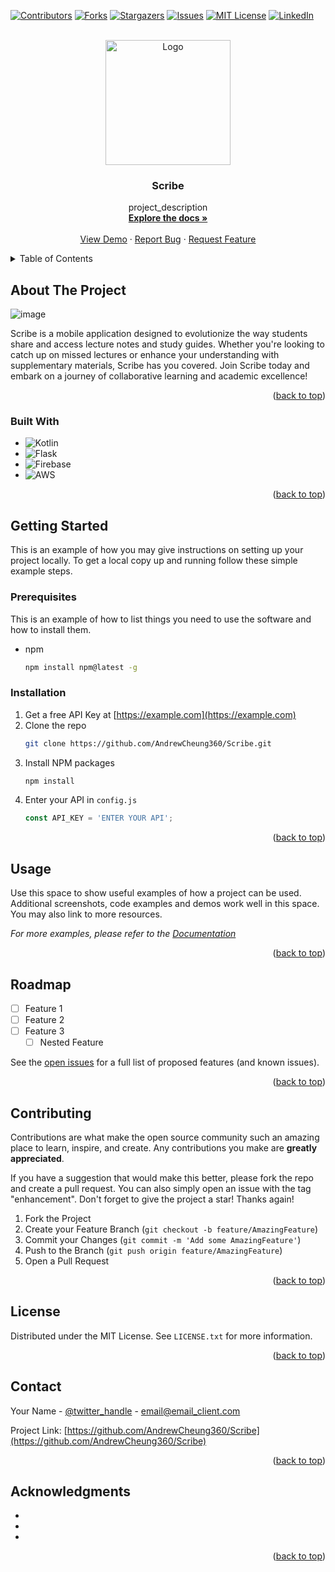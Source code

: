 <!-- Improved compatibility of back to top link: See: https://github.com/othneildrew/Best-README-Template/pull/73 -->
<a name="readme-top"></a>
<!--
*** Thanks for checking out the Best-README-Template. If you have a suggestion
*** that would make this better, please fork the repo and create a pull request
*** or simply open an issue with the tag "enhancement".
*** Don't forget to give the project a star!
*** Thanks again! Now go create something AMAZING! :D
-->



<!-- PROJECT SHIELDS -->
<!--
*** I'm using markdown "reference style" links for readability.
*** Reference links are enclosed in brackets [ ] instead of parentheses ( ).
*** See the bottom of this document for the declaration of the reference variables
*** for contributors-url, forks-url, etc. This is an optional, concise syntax you may use.
*** https://www.markdownguide.org/basic-syntax/#reference-style-links
-->
[![Contributors][contributors-shield]][contributors-url]
[![Forks][forks-shield]][forks-url]
[![Stargazers][stars-shield]][stars-url]
[![Issues][issues-shield]][issues-url]
[![MIT License][license-shield]][license-url]
[![LinkedIn][linkedin-shield]][linkedin-url]



<!-- PROJECT LOGO -->
<br />
<div align="center">
  <a href="https://github.com/AndrewCheung360/Scribe">
    <img src="https://github.com/AndrewCheung360/HackChallengeSP24/assets/67351739/bd1d5da6-452c-487f-a8e0-d05457850133" alt="Logo" width="200" height="200">
  </a>

<h3 align="center">Scribe</h3>

  <p align="center">
    project_description
    <br />
    <a href="https://github.com/AndrewCheung360/Scribe"><strong>Explore the docs »</strong></a>
    <br />
    <br />
    <a href="https://github.com/AndrewCheung360/Scribe">View Demo</a>
    ·
    <a href="https://github.com/AndrewCheung360/Scribe/issues/new?labels=bug&template=bug-report---.md">Report Bug</a>
    ·
    <a href="https://github.com/AndrewCheung360/Scribe/issues/new?labels=enhancement&template=feature-request---.md">Request Feature</a>
  </p>
</div>



<!-- TABLE OF CONTENTS -->
<details>
  <summary>Table of Contents</summary>
  <ol>
    <li>
      <a href="#about-the-project">About The Project</a>
      <ul>
        <li><a href="#built-with">Built With</a></li>
      </ul>
    </li>
    <li>
      <a href="#getting-started">Getting Started</a>
      <ul>
        <li><a href="#prerequisites">Prerequisites</a></li>
        <li><a href="#installation">Installation</a></li>
      </ul>
    </li>
    <li><a href="#usage">Usage</a></li>
    <li><a href="#roadmap">Roadmap</a></li>
    <li><a href="#contributing">Contributing</a></li>
    <li><a href="#license">License</a></li>
    <li><a href="#contact">Contact</a></li>
    <li><a href="#acknowledgments">Acknowledgments</a></li>
  </ol>
</details>



<!-- ABOUT THE PROJECT -->
## About The Project

![image](https://github.com/AndrewCheung360/Scribe/assets/67351739/927951a2-3c59-44db-a367-cb9979ef9229)


Scribe is a mobile application designed to evolutionize the way students share and access lecture notes and study guides. Whether you're looking to catch up on missed lectures or enhance your understanding with supplementary materials, Scribe has you covered. Join Scribe today and embark on a journey of collaborative learning and academic excellence!

<p align="right">(<a href="#readme-top">back to top</a>)</p>



### Built With

* ![Kotlin](https://img.shields.io/badge/kotlin-%237F52FF.svg?style=for-the-badge&logo=kotlin&logoColor=white)
* ![Flask](https://img.shields.io/badge/flask-%23000.svg?style=for-the-badge&logo=flask&logoColor=white)
* ![Firebase](https://img.shields.io/badge/firebase-%23039BE5.svg?style=for-the-badge&logo=firebase)
* ![AWS](https://img.shields.io/badge/AWS-%23FF9900.svg?style=for-the-badge&logo=amazon-aws&logoColor=white)

<p align="right">(<a href="#readme-top">back to top</a>)</p>



<!-- GETTING STARTED -->
## Getting Started

This is an example of how you may give instructions on setting up your project locally.
To get a local copy up and running follow these simple example steps.

### Prerequisites

This is an example of how to list things you need to use the software and how to install them.
* npm
  ```sh
  npm install npm@latest -g
  ```

### Installation

1. Get a free API Key at [https://example.com](https://example.com)
2. Clone the repo
   ```sh
   git clone https://github.com/AndrewCheung360/Scribe.git
   ```
3. Install NPM packages
   ```sh
   npm install
   ```
4. Enter your API in `config.js`
   ```js
   const API_KEY = 'ENTER YOUR API';
   ```

<p align="right">(<a href="#readme-top">back to top</a>)</p>



<!-- USAGE EXAMPLES -->
## Usage

Use this space to show useful examples of how a project can be used. Additional screenshots, code examples and demos work well in this space. You may also link to more resources.

_For more examples, please refer to the [Documentation](https://example.com)_

<p align="right">(<a href="#readme-top">back to top</a>)</p>



<!-- ROADMAP -->
## Roadmap

- [ ] Feature 1
- [ ] Feature 2
- [ ] Feature 3
    - [ ] Nested Feature

See the [open issues](https://github.com/AndrewCheung360/Scribe/issues) for a full list of proposed features (and known issues).

<p align="right">(<a href="#readme-top">back to top</a>)</p>



<!-- CONTRIBUTING -->
## Contributing

Contributions are what make the open source community such an amazing place to learn, inspire, and create. Any contributions you make are **greatly appreciated**.

If you have a suggestion that would make this better, please fork the repo and create a pull request. You can also simply open an issue with the tag "enhancement".
Don't forget to give the project a star! Thanks again!

1. Fork the Project
2. Create your Feature Branch (`git checkout -b feature/AmazingFeature`)
3. Commit your Changes (`git commit -m 'Add some AmazingFeature'`)
4. Push to the Branch (`git push origin feature/AmazingFeature`)
5. Open a Pull Request

<p align="right">(<a href="#readme-top">back to top</a>)</p>



<!-- LICENSE -->
## License

Distributed under the MIT License. See `LICENSE.txt` for more information.

<p align="right">(<a href="#readme-top">back to top</a>)</p>



<!-- CONTACT -->
## Contact

Your Name - [@twitter_handle](https://twitter.com/twitter_handle) - email@email_client.com

Project Link: [https://github.com/AndrewCheung360/Scribe](https://github.com/AndrewCheung360/Scribe)

<p align="right">(<a href="#readme-top">back to top</a>)</p>



<!-- ACKNOWLEDGMENTS -->
## Acknowledgments

* []()
* []()
* []()

<p align="right">(<a href="#readme-top">back to top</a>)</p>

<!-- MARKDOWN LINKS & IMAGES -->
<!-- https://www.markdownguide.org/basic-syntax/#reference-style-links -->
[Kotlin]: (https://img.shields.io/badge/kotlin-%237F52FF.svg?style=for-the-badge&logo=kotlin&logoColor=white)
[contributors-shield]: https://img.shields.io/github/contributors/AndrewCheung360/Scribe.svg?style=for-the-badge
[contributors-url]: https://github.com/AndrewCheung360/Scribe/graphs/contributors
[forks-shield]: https://img.shields.io/github/forks/AndrewCheung360/Scribe.svg?style=for-the-badge
[forks-url]: https://github.com/AndrewCheung360/Scribe/network/members
[stars-shield]: https://img.shields.io/github/stars/AndrewCheung360/Scribe.svg?style=for-the-badge
[stars-url]: https://github.com/AndrewCheung360/Scribe/stargazers
[issues-shield]: https://img.shields.io/github/issues/AndrewCheung360/Scribe.svg?style=for-the-badge
[issues-url]: https://github.com/AndrewCheung360/Scribe/issues
[license-shield]: https://img.shields.io/github/license/AndrewCheung360/Scribe.svg?style=for-the-badge
[license-url]: https://github.com/AndrewCheung360/Scribe/blob/master/LICENSE.txt
[linkedin-shield]: https://img.shields.io/badge/-LinkedIn-black.svg?style=for-the-badge&logo=linkedin&colorB=555
[linkedin-url]: https://linkedin.com/in/linkedin_username
[product-screenshot]: images/screenshot.png
[Next.js]: https://img.shields.io/badge/next.js-000000?style=for-the-badge&logo=nextdotjs&logoColor=white
[Next-url]: https://nextjs.org/
[React.js]: https://img.shields.io/badge/React-20232A?style=for-the-badge&logo=react&logoColor=61DAFB
[React-url]: https://reactjs.org/
[Vue.js]: https://img.shields.io/badge/Vue.js-35495E?style=for-the-badge&logo=vuedotjs&logoColor=4FC08D
[Vue-url]: https://vuejs.org/
[Angular.io]: https://img.shields.io/badge/Angular-DD0031?style=for-the-badge&logo=angular&logoColor=white
[Angular-url]: https://angular.io/
[Svelte.dev]: https://img.shields.io/badge/Svelte-4A4A55?style=for-the-badge&logo=svelte&logoColor=FF3E00
[Svelte-url]: https://svelte.dev/
[Laravel.com]: https://img.shields.io/badge/Laravel-FF2D20?style=for-the-badge&logo=laravel&logoColor=white
[Laravel-url]: https://laravel.com
[Bootstrap.com]: https://img.shields.io/badge/Bootstrap-563D7C?style=for-the-badge&logo=bootstrap&logoColor=white
[Bootstrap-url]: https://getbootstrap.com
[JQuery.com]: https://img.shields.io/badge/jQuery-0769AD?style=for-the-badge&logo=jquery&logoColor=white
[JQuery-url]: https://jquery.com 

